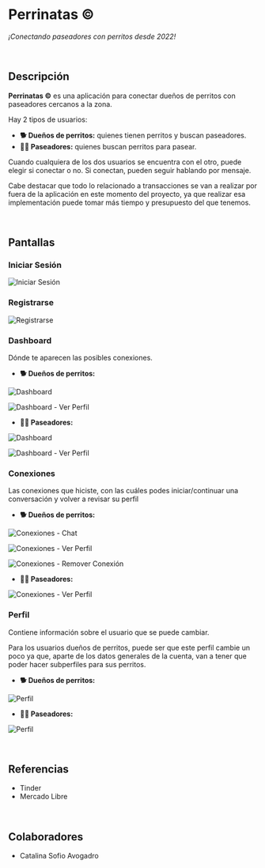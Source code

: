 # Perrinatas ©
*¡Conectando paseadores con perritos desde 2022!*

<br>

## Descripción
**Perrinatas ©** es una aplicación para conectar dueños de perritos con paseadores cercanos a la zona.

Hay 2 tipos de usuarios:
- **🐕 Dueños de perritos:** quienes tienen perritos y buscan paseadores.
- **🚶‍♂️ Paseadores:** quienes buscan perritos para pasear.

Cuando cualquiera de los dos usuarios se encuentra con el otro, puede elegir si conectar o no. Si conectan, pueden seguir hablando por mensaje.

Cabe destacar que todo lo relacionado a transacciones se van a realizar por fuera de la aplicación en este momento del proyecto, ya que realizar esa implementación puede tomar más tiempo y presupuesto del que tenemos.

<br>

## Pantallas
### Iniciar Sesión

![Iniciar Sesión](https://drive.google.com/uc?export=view&id=1EMOi6qwiji69ozcp06RfIaUg8wxTrlcr)

### Registrarse
![Registrarse](https://drive.google.com/uc?export=view&id=1CMmY8xAUObV_8wf-zp1M_jBHaRl_2aIS)

### Dashboard
Dónde te aparecen las posibles conexiones.

- **🐕 Dueños de perritos:**

![Dashboard](https://drive.google.com/uc?export=view&id=1teh_usHTAnfHh6OJLjfQSeOH6tzO6M5d)

![Dashboard - Ver Perfil](https://drive.google.com/uc?export=view&id=1xSJh5m4gPp9NX9JSINxyq2tSa33JArvj)

- **🚶‍♂️ Paseadores:**

![Dashboard](https://drive.google.com/uc?export=view&id=1gLoVEEh8_hMroSMBh2c9iL-inY3v27Wi)

![Dashboard - Ver Perfil](https://drive.google.com/uc?export=view&id=17MsArr08WISbAakZARotDGWHC2xsWJVL)

### Conexiones
Las conexiones que hiciste, con las cuáles podes iniciar/continuar una conversación y volver a revisar su perfil

- **🐕 Dueños de perritos:**

![Conexiones - Chat](https://drive.google.com/uc?export=view&id=1ueaH_KykG-r6mlcTmrGMFEsWT04rT0gc)

![Conexiones - Ver Perfil](https://drive.google.com/uc?export=view&id=1mWjBb3iRbnu6tqhxyLAwINNZ_cPGfXB0)

![Conexiones - Remover Conexión](https://drive.google.com/uc?export=view&id=11kvy41V9XWJKIWCAm_DD_gS6RW72QeWI)

- **🚶‍♂️ Paseadores:**

![Conexiones - Ver Perfil](https://drive.google.com/uc?export=view&id=1cjSdiuEtYnAkGIOZ541kswEoT4J5LQe9)

### Perfil
Contiene información sobre el usuario que se puede cambiar.

Para los usuarios dueños de perritos, puede ser que este perfil cambie un poco ya que, aparte de los datos generales de la cuenta, van a tener que poder hacer subperfiles para sus perritos.

- **🐕 Dueños de perritos:**

![Perfil](https://drive.google.com/uc?export=view&id=1mdPLqRmIRXVN05Gi8Tiol4k3ZZVvJYsK)

- **🚶‍♂️ Paseadores:**

![Perfil](https://drive.google.com/uc?export=view&id=1pNl_kZ3G_jBQumuhCPlpBidk3fUl0wQp)

<br>

## Referencias
- Tinder
- Mercado Libre

<br>

## Colaboradores
- Catalina Sofio Avogadro